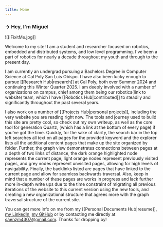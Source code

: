 ```yaml
---
title: Home
---
```

<h3>→ Hey, I'm Miguel</h3>

![[iFixitMe.jpg]]

Welcome to my site! I am a student and researcher focused on robotics, embedded and distributed systems, and low level programming. I've been a part of robotics for nearly a decade throughout my youth and through to the present day.

I am currently an undergrad pursuing a Bachelors Degree in Computer Science at Cal Poly San Luis Obispo. I have also been lucky enough to pursue [[Research Hub|research]] at Cal Poly, both over Summer 2024 and continuing this Winter Quarter 2025. I am deeply involved with a number of organizations on campus, chief among them being our robotics(link to website) team, which I have [[Robotics Hub|contributed]] to steadily and significantly throughout the past several years. 

I also work on a number of [[Projects Hub|personal projects]], including the very website you are reading right now. The tools and journey used to build this site are pretty cool, so check out my own writeup, as well as the core tool for generation Quartz, (which has a link at the bottom of every page) if you've got the time. Quickly, for the sake of clarity, the search bar in the top left searches all text on all pages for the provided keyword and the explorer lists all the additional content pages that make up the site organized by folder. Further, the graph view demonstrates connections between pages at a depth of two links of distance, the dark orange highlighted node represents the current page, light orange nodes represent previously visited pages, and grey nodes represent unvisited pages, allowing for high levels of navigability. Finally, the backlinks listed are pages that have linked to the current page and allow for seamless backwards traversal. Also, keep in mind that a number of these pages are works in progress and lack further more in-depth write ups due to the time constraint of migrating all previous iterations of the website to this current version using the new tools, and creating a new organizational structure that agrees more with the graph traversal structure of the current site.  

You can get more info on me from my [[Personal Documents Hub|resume]], [my LinkedIn](https://www.linkedin.com/in/miguel-saenz-90199b207), [my GitHub](https://github.com/migsaenz) or by contacting me directly at saenzm4307@gmail.com. Thanks for dropping by!